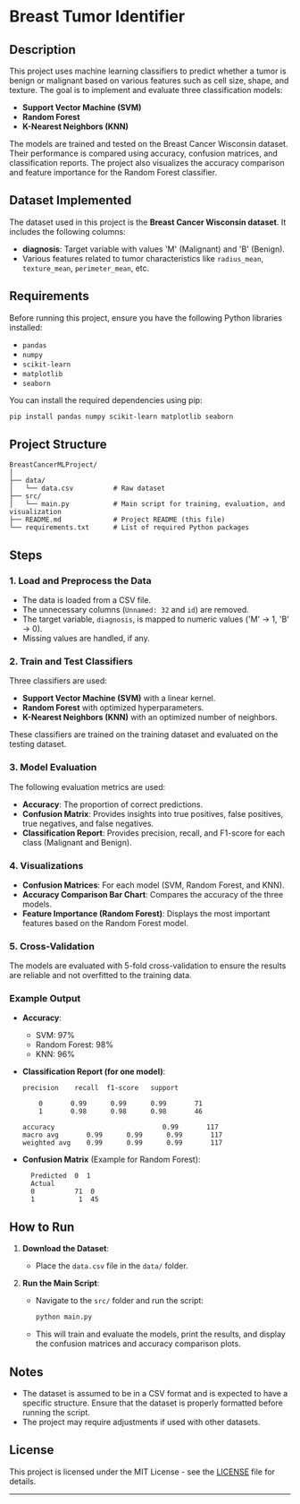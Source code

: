 # Breast Tumor Identifier

## Description

This project uses machine learning classifiers to predict whether a tumor is benign or malignant based on various features such as cell size, shape, and texture. The goal is to implement and evaluate three classification models:
- **Support Vector Machine (SVM)**
- **Random Forest**
- **K-Nearest Neighbors (KNN)**

The models are trained and tested on the Breast Cancer Wisconsin dataset. Their performance is compared using accuracy, confusion matrices, and classification reports. The project also visualizes the accuracy comparison and feature importance for the Random Forest classifier.

## Dataset Implemented

The dataset used in this project is the **Breast Cancer Wisconsin dataset**. It includes the following columns:
- **diagnosis**: Target variable with values 'M' (Malignant) and 'B' (Benign).
- Various features related to tumor characteristics like `radius_mean`, `texture_mean`, `perimeter_mean`, etc.

## Requirements

Before running this project, ensure you have the following Python libraries installed:

- `pandas`
- `numpy`
- `scikit-learn`
- `matplotlib`
- `seaborn`

You can install the required dependencies using pip:

```bash
pip install pandas numpy scikit-learn matplotlib seaborn
```

## Project Structure

```
BreastCancerMLProject/
│
├── data/
│   └── data.csv          # Raw dataset
├── src/
│   └── main.py           # Main script for training, evaluation, and visualization
├── README.md             # Project README (this file)
└── requirements.txt      # List of required Python packages
```

## Steps

### 1. Load and Preprocess the Data

- The data is loaded from a CSV file.
- The unnecessary columns (`Unnamed: 32` and `id`) are removed.
- The target variable, `diagnosis`, is mapped to numeric values ('M' -> 1, 'B' -> 0).
- Missing values are handled, if any.

### 2. Train and Test Classifiers

Three classifiers are used:
- **Support Vector Machine (SVM)** with a linear kernel.
- **Random Forest** with optimized hyperparameters.
- **K-Nearest Neighbors (KNN)** with an optimized number of neighbors.

These classifiers are trained on the training dataset and evaluated on the testing dataset.

### 3. Model Evaluation

The following evaluation metrics are used:
- **Accuracy**: The proportion of correct predictions.
- **Confusion Matrix**: Provides insights into true positives, false positives, true negatives, and false negatives.
- **Classification Report**: Provides precision, recall, and F1-score for each class (Malignant and Benign).

### 4. Visualizations

- **Confusion Matrices**: For each model (SVM, Random Forest, and KNN).
- **Accuracy Comparison Bar Chart**: Compares the accuracy of the three models.
- **Feature Importance (Random Forest)**: Displays the most important features based on the Random Forest model.

### 5. Cross-Validation

The models are evaluated with 5-fold cross-validation to ensure the results are reliable and not overfitted to the training data.

### Example Output

- **Accuracy**:
  - SVM: 97%
  - Random Forest: 98%
  - KNN: 96%

- **Classification Report (for one model)**:
    ```
    precision    recall  f1-score   support

        0       0.99      0.99      0.99       71
        1       0.98      0.98      0.98       46

    accuracy                           0.99       117
    macro avg       0.99      0.99      0.99       117
    weighted avg    0.99      0.99      0.99       117
    ```

- **Confusion Matrix** (Example for Random Forest):
  ```
    Predicted  0  1
    Actual
    0          71  0
    1           1  45
  ```

## How to Run

1. **Download the Dataset**:
   - Place the `data.csv` file in the `data/` folder.

2. **Run the Main Script**:
   - Navigate to the `src/` folder and run the script:
     ```bash
     python main.py
     ```

   - This will train and evaluate the models, print the results, and display the confusion matrices and accuracy comparison plots.

## Notes

- The dataset is assumed to be in a CSV format and is expected to have a specific structure. Ensure that the dataset is properly formatted before running the script.
- The project may require adjustments if used with other datasets.

## License

This project is licensed under the MIT License - see the [LICENSE](LICENSE) file for details.

---

